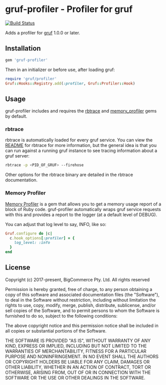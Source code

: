# gruf-profiler - Profiler for gruf

[![Build Status](https://travis-ci.com/bigcommerce/gruf-profiler.svg?token=D3Cc4LCF9BgpUx4dpPpv&branch=master)](https://travis-ci.com/bigcommerce/gruf-profiler)

Adds a profiler for [gruf](https://github.com/bigcommerce/gruf) 1.0.0 or later.

## Installation

```ruby
gem 'gruf-profiler'
```

Then in an initializer or before use, after loading gruf:

```ruby
require 'gruf/profiler'
Gruf::Hooks::Registry.add(:profiler, Gruf::Profiler::Hook)
```

## Usage

gruf-profiler includes and requires the [rbtrace](https://github.com/tmm1/rbtrace/) 
and [memory_profiler](https://github.com/SamSaffron/memory_profiler) gems by default.
 
### rbtrace

rbtrace is automatically loaded for every gruf service. You can view the 
[README](https://github.com/tmm1/rbtrace/blob/master/README.md) for rbtrace for more information,
but the general idea is that you can run against a running gruf instance to see tracing 
information about a gruf server:

```bash
rbtrace -p <PID_OF_GRUF> --firehose
```

Other options for the rbtrace binary are detailed in the rbtrace documentation.

### Memory Profiler

[Memory Profiler](https://github.com/SamSaffron/memory_profiler) is a gem that allows you to get
a memory usage report of a block of Ruby code. gruf-profiler automatically wraps gruf service
requests with this and provides a report to the logger (at a default level of DEBUG).

You can adjust that log level to say, INFO, like so:

```ruby
Gruf.configure do |c|
  c.hook_options[:profiler] = {
    log_level: :info
  }
end
```

## License

Copyright (c) 2017-present, BigCommerce Pty. Ltd. All rights reserved 

Permission is hereby granted, free of charge, to any person obtaining a copy of this software and associated 
documentation files (the "Software"), to deal in the Software without restriction, including without limitation the 
rights to use, copy, modify, merge, publish, distribute, sublicense, and/or sell copies of the Software, and to permit 
persons to whom the Software is furnished to do so, subject to the following conditions:

The above copyright notice and this permission notice shall be included in all copies or substantial portions of the 
Software.

THE SOFTWARE IS PROVIDED "AS IS", WITHOUT WARRANTY OF ANY KIND, EXPRESS OR IMPLIED, INCLUDING BUT NOT LIMITED TO THE 
WARRANTIES OF MERCHANTABILITY, FITNESS FOR A PARTICULAR PURPOSE AND NONINFRINGEMENT. IN NO EVENT SHALL THE AUTHORS OR 
COPYRIGHT HOLDERS BE LIABLE FOR ANY CLAIM, DAMAGES OR OTHER LIABILITY, WHETHER IN AN ACTION OF CONTRACT, TORT OR 
OTHERWISE, ARISING FROM, OUT OF OR IN CONNECTION WITH THE SOFTWARE OR THE USE OR OTHER DEALINGS IN THE SOFTWARE.
